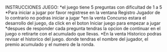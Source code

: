 INSTRUCCIONES JUEGO:
*el juego tiene 5 preguntas con dificultad de 1 a 5
*Para iniciar a jugar por favor registrese en la ventana Registro Jugador de lo contrario no podras iniciar a jugar
*en la venta Concurso estara el desarrollo del juego, da click en el boton Iniciar juego para empezar a jugar
*despues de responder cada pregunta tendras la opcion de continuar en el juego o retirarte con el acumulado que llevas.
*En la venta Historico podras revisar el historico del juego. donde tendras el nombre del jugador, el premio acumulado y el numero de la ronda.
